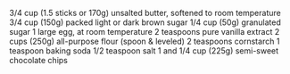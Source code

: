 3/4 cup (1.5 sticks or 170g) unsalted butter, softened to room temperature
3/4 cup (150g) packed light or dark brown sugar
1/4 cup (50g) granulated sugar
1 large egg, at room temperature
2 teaspoons pure vanilla extract
2 cups (250g) all-purpose flour (spoon & leveled)
2 teaspoons cornstarch
1 teaspoon baking soda
1/2 teaspoon salt
1 and 1/4 cup (225g) semi-sweet chocolate chips